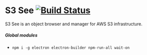 # S3 See [![Build Status](https://travis-ci.org/astroanu/s3-see.svg?branch=electron)](https://travis-ci.org/astroanu/s3-see)

S3 See is an object browser and manager for AWS S3 infrastructure.

##### Global modules

- `npm i -g electron electron-builder npm-run-all wait-on`
